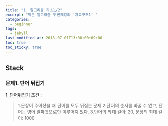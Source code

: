 ```yaml
---
title: "1. 알고리즘 기초1/2"
excerpt: "백준 알고리즘 두번째강의 '자료구조1' "
categories:
  - beginner
tags:
  - jekyll
last_modified_at: 2018-07-01T13:00:00+09:00
toc: true
toc_sticky: true
---
```


## Stack

### 문제1. 단어 뒤집기

[1. 단어뒤집기](https://www.acmicpc.net/problem/9093)
조건 :

> 1.문장이 주어졌을 때 단어를 모두 뒤집는 문제 2.단어의 순서를 바꿀 수 없고, 단어는 영어 알파벳으로만 이루어져 있다. 3.단어의 최대 길이: 20, 문장의 최대 길이: 1000
